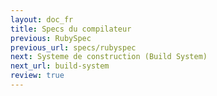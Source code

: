 ```yaml
---
layout: doc_fr
title: Specs du compilateur
previous: RubySpec
previous_url: specs/rubyspec
next: Systeme de construction (Build System)
next_url: build-system
review: true
---
```

